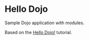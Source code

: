 Hello Dojo
==========

Sample Dojo application with modules.

Based on the [Hello Dojo!](http://dojotoolkit.org/documentation/tutorials/1.7/hello_dojo/) tutorial.